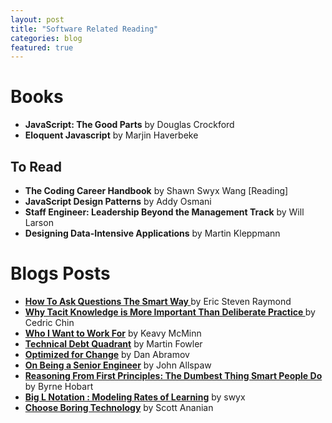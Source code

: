 ```yaml
---
layout: post
title: "Software Related Reading"
categories: blog
featured: true
---
```


# Books

- **JavaScript: The Good Parts** by Douglas Crockford
- **Eloquent Javascript** by Marjin Haverbeke

## To Read

- **The Coding Career Handbook** by Shawn Swyx Wang [Reading]
- **JavaScript Design Patterns** by Addy Osmani
- **Staff Engineer: Leadership Beyond the Management Track** by Will Larson
- **Designing Data-Intensive Applications** by Martin Kleppmann

# Blogs Posts

- **[How To Ask Questions The Smart Way
  ](http://www.catb.org/esr/faqs/smart-questions.html)** by Eric Steven Raymond
- **[Why Tacit Knowledge is More Important Than Deliberate Practice
  ](https://commoncog.com/blog/tacit-knowledge-is-a-real-thing/)** by Cedric Chin
- **[Who I Want to Work For](https://keavy.com/work/who-i-want-to-work-for/)** by Keavy McMinn
- **[Technical Debt Quadrant](https://martinfowler.com/bliki/TechnicalDebtQuadrant.html)** by Martin Fowler
- **[Optimized for Change](https://overreacted.io/optimized-for-change/)** by Dan Abramov
- **[On Being a Senior Engineer](https://www.kitchensoap.com/2012/10/25/on-being-a-senior-engineer/)** by John Allspaw
- **[Reasoning From First Principles: The Dumbest Thing Smart People Do](https://byrnehobart.medium.com/reasoning-from-first-principles-the-dumbest-thing-smart-people-do-46ff1cbba867)** by Byrne Hobart
- **[Big L Notation
: Modeling Rates of Learning](https://www.swyx.io/big-l-notation)** by swyx
- **[Choose Boring Technology](http://boringtechnology.club/#23)** by Scott Ananian


